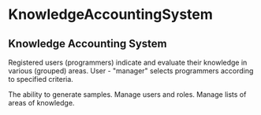 # KnowledgeAccountingSystem

<h2>Knowledge Accounting System</h2>
Registered users (programmers) indicate and evaluate their knowledge in various (grouped) areas. User - "manager" selects programmers according to specified criteria.</p>
The ability to generate samples. 
Manage users and roles. 
Manage lists of areas of knowledge.
